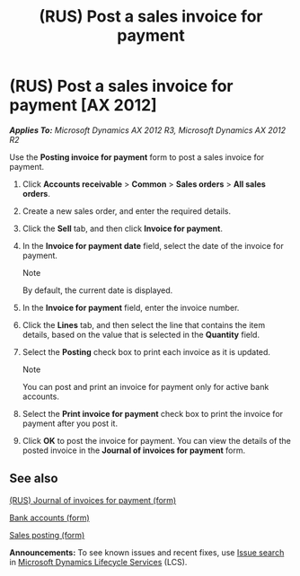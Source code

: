 ﻿---
title: (RUS) Post a sales invoice for payment
TOCTitle: (RUS) Post a sales invoice for payment
ms:assetid: 7b908cec-5340-4940-9bde-c81adce2b5ea
ms:mtpsurl: https://technet.microsoft.com/en-us/library/JJ678389(v=AX.60)
ms:contentKeyID: 49387619
ms.date: 04/18/2014
mtps_version: v=AX.60
f1_keywords:
- payment
- post
- sales invoice
- (RUS)
- Russia
---

# (RUS) Post a sales invoice for payment [AX 2012]


_**Applies To:** Microsoft Dynamics AX 2012 R3, Microsoft Dynamics AX 2012 R2_

Use the **Posting invoice for payment** form to post a sales invoice for payment.

1.  Click **Accounts receivable** \> **Common** \> **Sales orders** \> **All sales orders**.

2.  Create a new sales order, and enter the required details.

3.  Click the **Sell** tab, and then click **Invoice for payment**.

4.  In the **Invoice for payment date** field, select the date of the invoice for payment.
    

    > [!NOTE]
    > <P>By default, the current date is displayed.</P>



5.  In the **Invoice for payment** field, enter the invoice number.

6.  Click the **Lines** tab, and then select the line that contains the item details, based on the value that is selected in the **Quantity** field.

7.  Select the **Posting** check box to print each invoice as it is updated.
    

    > [!NOTE]
    > <P>You can post and print an invoice for payment only for active bank accounts.</P>



8.  Select the **Print invoice for payment** check box to print the invoice for payment after you post it.

9.  Click **OK** to post the invoice for payment. You can view the details of the posted invoice in the **Journal of invoices for payment** form.

## See also

[(RUS) Journal of invoices for payment (form)](https://technet.microsoft.com/en-us/library/jj733219\(v=ax.60\))

[Bank accounts (form)](https://technet.microsoft.com/en-us/library/aa587660\(v=ax.60\))

[Sales posting (form)](https://technet.microsoft.com/en-us/library/aa550287\(v=ax.60\))

  
**Announcements:** To see known issues and recent fixes, use [Issue search](http://go.microsoft.com/fwlink/?linkid=389258) in [Microsoft Dynamics Lifecycle Services](http://go.microsoft.com/fwlink/?linkid=306505) (LCS).

